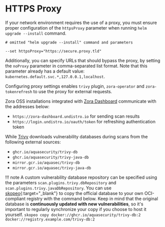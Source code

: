 # HTTPS Proxy

If your network environment requires the use of a proxy, you must ensure proper configuration of the `httpsProxy`
parameter when running `helm upgrade --install` command.

```shell 
# omitted "helm upgrade --install" command and parameters

--set httpsProxy="https://secure.proxy.tld"
```

Additionally, you can specify URLs that should bypass the proxy, by setting the `noProxy` parameter in comma-separated 
list format. Note that this parameter already has a default value: `kubernetes.default.svc.*,127.0.0.1,localhost`.

Configuring proxy settings enables `trivy` plugin, `zora-operator` and `zora-tokenrefresh` to use the proxy for external requests.

Zora OSS installations integrated with [Zora Dashboard](../dashboard.md) communicate with the addresses below:
- `https://zora-dashboard.undistro.io` for sending scan results
- `https://login.undistro.io/oauth/token` for refreshing authentication token

While [Trivy](../plugins/trivy.md) downloads vulnerability databases during scans from the following external sources:

- `ghcr.io/aquasecurity/trivy-db` 
- `ghcr.io/aquasecurity/trivy-java-db`
- `mirror.gcr.io/aquasec/trivy-db`
- `mirror.gcr.io/aquasec/trivy-java-db`

!!! note
    A custom vulnerability database repository can be specified using the parameters `scan.plugins.trivy.dbRepository`
    and `scan.plugins.trivy.javaDbRepository`.
    You can use [skopeo](https://github.com/containers/skopeo/){:target="_blank"} to copy the official database to your 
    own OCI-compliant registry with the command below.
    Keep in mind that the original database is **continuously updated with new vulnerabilities**, 
    so it's important to regularly synchronize your copy if you choose to host it yourself.
    ```
    skopeo copy docker://ghcr.io/aquasecurity/trivy-db:2 docker://registry.example.com/trivy-db:2
    ```
